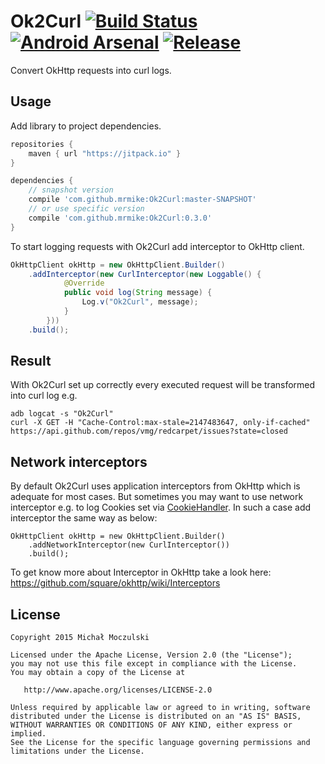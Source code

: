 # Ok2Curl [![Build Status](https://travis-ci.org/mrmike/Ok2Curl.svg)](https://travis-ci.org/mrmike/Ok2Curl) [![Android Arsenal](https://img.shields.io/badge/Android%20Arsenal-Ok2Curl-green.svg?style=flat)](https://android-arsenal.com/details/1/2653) [![Release](https://jitpack.io/v/mrmike/Ok2Curl.svg)](https://jitpack.io/#mrmike/Ok2Curl)

Convert OkHttp requests into curl logs.

## Usage
Add library to project dependencies.
```groovy
repositories {
    maven { url "https://jitpack.io" }
}

dependencies {
    // snapshot version
    compile 'com.github.mrmike:Ok2Curl:master-SNAPSHOT'
    // or use specific version
    compile 'com.github.mrmike:Ok2Curl:0.3.0'
}
```

To start logging requests with Ok2Curl add interceptor to OkHttp client.
```java
OkHttpClient okHttp = new OkHttpClient.Builder()
    .addInterceptor(new CurlInterceptor(new Loggable() {
            @Override
            public void log(String message) {
                Log.v("Ok2Curl", message);
            }
        }))
    .build();
```

## Result
With Ok2Curl set up correctly every executed request will be transformed into curl log e.g.
```shell
adb logcat -s "Ok2Curl"
curl -X GET -H "Cache-Control:max-stale=2147483647, only-if-cached" https://api.github.com/repos/vmg/redcarpet/issues?state=closed
```

## Network interceptors
By default Ok2Curl uses application interceptors from OkHttp which is adequate for most cases. But sometimes you may want to use network interceptor e.g. to log Cookies set via [CookieHandler](http://docs.oracle.com/javase/6/docs/api/java/net/CookieHandler.html). In such a case add interceptor the same way as below:  

```
OkHttpClient okHttp = new OkHttpClient.Builder()
    .addNetworkInterceptor(new CurlInterceptor())
    .build();
```

To get know more about Interceptor in OkHttp take a look here: https://github.com/square/okhttp/wiki/Interceptors

## License

    Copyright 2015 Michał Moczulski

    Licensed under the Apache License, Version 2.0 (the "License");
    you may not use this file except in compliance with the License.
    You may obtain a copy of the License at

       http://www.apache.org/licenses/LICENSE-2.0

    Unless required by applicable law or agreed to in writing, software
    distributed under the License is distributed on an "AS IS" BASIS,
    WITHOUT WARRANTIES OR CONDITIONS OF ANY KIND, either express or implied.
    See the License for the specific language governing permissions and
    limitations under the License.
